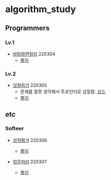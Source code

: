 # algorithm_study

## Programmers

### Lv.1

- [바탕화면정리](https://school.programmers.co.kr/learn/courses/30/lessons/161990?language=java#) 220304
    - [풀이](java/algo/src/basic/PG_바탕화면정리.java)

### Lv.2

- [덧칠하기](https://school.programmers.co.kr/learn/courses/30/lessons/161989) 220305
    - 문제를 잘못 생각해서 투포인터로 삽질함. [코드](java/algo/src/basic/PG_덧칠하기_two_pointer.java)
    - [풀이](java/algo/src/basic/PG_덧칠하기.java)

## etc

### Softeer

- [성적평가](https://softeer.ai/practice/info.do?idx=1&eid=1309) 220306
    - [풀이](java/algo/src/basic/ST_성적평가.java)

- [업무처리](https://softeer.ai/practice/info.do?idx=1&eid=1256) 220307
    - [풀이](java/algo/src/basic/ST_업무처리.java)
